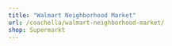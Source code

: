 ```yaml
---
title: "Walmart Neighborhood Market"
url: /coachella/walmart-neighborhood-market/
shop: Supermarkt
---
```

